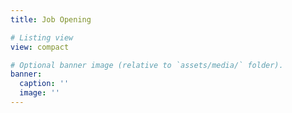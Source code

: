 ```yaml
---
title: Job Opening

# Listing view
view: compact

# Optional banner image (relative to `assets/media/` folder).
banner:
  caption: ''
  image: ''
---
```

<!-- We don't have any opening positions temperarily.  -->
